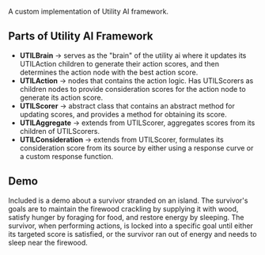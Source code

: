 A custom implementation of Utility AI framework. 

## Parts of Utility AI Framework
+ __UTILBrain__ -> serves as the "brain" of the utility ai where it updates its UTILAction children to generate their action scores, and then determines the action node with the best action score.
+ __UTILAction__ -> nodes that contains the action logic. Has UTILScorers as children nodes to provide consideration scores for the action node to generate its action score.
+ __UTILScorer__ -> abstract class that contains an abstract method for updating scores, and provides a method for obtaining its score.
+ __UTILAggregate__ -> extends from UTILScorer, aggregates scores from its children of UTILScorers.
+ __UTILConsideration__ -> extends from UTILScorer, formulates its consideration score from its source by either using a response curve or a custom response function.

## Demo
Included is a demo about a survivor stranded on an island. The survivor's goals are to maintain the firewood crackling by supplying it with wood, satisfy hunger by foraging for food, and restore energy by sleeping. The survivor, when performing actions, is locked into a specific goal until either its targeted score is satisfied, or the survivor ran out of energy and needs to sleep near the firewood.


